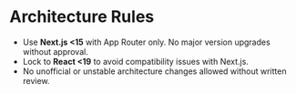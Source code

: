 # Architecture Rules

- Use **Next.js <15** with App Router only. No major version upgrades without approval.
- Lock to **React <19** to avoid compatibility issues with Next.js.
- No unofficial or unstable architecture changes allowed without written review.
